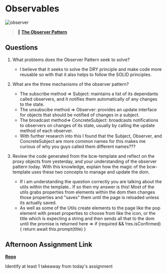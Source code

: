 # Observables

![observer](https://bcw.blob.core.windows.net/public/img/journals/8014045611652045)

> **📖 [The Observer Pattern](https://codeworksacademy.com/fs-student-guide/resources/wk3/04-Observer-Pattern)**

## Questions

1. What problems does the Observer Pattern seek to solve?
    - I believe that it seeks to solve the DRY principle and make code more reusable so with that it also helps to follow the SOLID principles.

2. What are the three mechanisms of the observer pattern?
    - The subscribe method => Subject: maintains a list of its dependants called observers, and it notifies them automatically of any changes to the state.
    - The unsubscibe method => Observer: provides an update interface for objects that should be notified of changes in a subject.
    - The broadcast method=> ConcreteSubject: broadcasts notifications to observers on changes of its state, usually by calling the update method of each observer.
    - With further research into this I found that the Subject, Observer, and ConcreteSubject are more common names for this makes me curious of why you guys called them different names???

3. Review the code generated from the bcw-template and reflect on the proxy objects from yesterday, and your understanding of the observer pattern today. With this knowledge, explain how the magic of the bcw-template uses these two concepts to manage and update the dom.
    - If i am understanding the question correctly you are talking about the utils within the template.. If so then my answer is this! Most of the utils grabs properties from elements within the dom then changes those properties and "saves" them until the page is reloaded unless its actually saved.
    - As well as some of the Utils create elements to the page like the pop element with preset properties to choose from like the icon, or the title which is expecting a string and then sends all that to the dom until the promise is returned
    here =>
    if (required && !res.isConfirmed) {
        return await this.prompt(title)
      }

## Afternoon Assignment Link

**[Repo](https://github.com/HardlySalty/https://github.com/HardlySalty/W3-D4-LAB)**

Identify at least 1 takeaway from today's assignment
